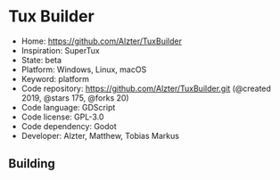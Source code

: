 # Tux Builder

- Home: https://github.com/Alzter/TuxBuilder
- Inspiration: SuperTux
- State: beta
- Platform: Windows, Linux, macOS
- Keyword: platform
- Code repository: https://github.com/Alzter/TuxBuilder.git (@created 2019, @stars 175, @forks 20)
- Code language: GDScript
- Code license: GPL-3.0
- Code dependency: Godot
- Developer: Alzter, Matthew, Tobias Markus

## Building
